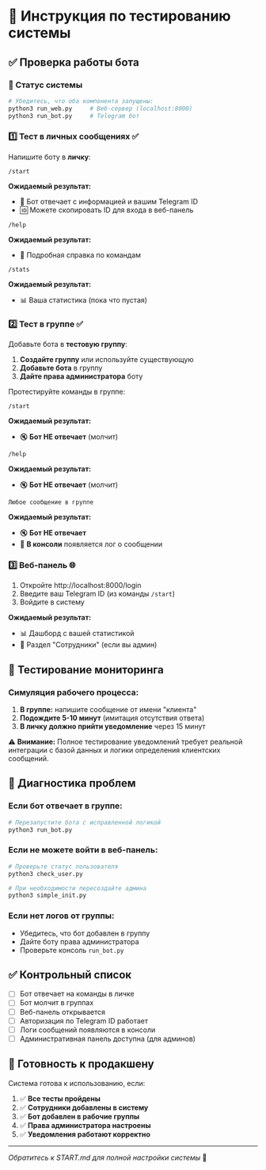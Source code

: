 # 🧪 Инструкция по тестированию системы

## ✅ Проверка работы бота

### 🔄 Статус системы
```bash
# Убедитесь, что оба компонента запущены:
python3 run_web.py     # Веб-сервер (localhost:8000)
python3 run_bot.py     # Telegram бот
```

### 1️⃣ **Тест в личных сообщениях** ✅

Напишите боту в **личку**:

```
/start
```
**Ожидаемый результат:**
- 📝 Бот отвечает с информацией и вашим Telegram ID
- 🆔 Можете скопировать ID для входа в веб-панель

```
/help
```
**Ожидаемый результат:**
- 📖 Подробная справка по командам

```
/stats  
```
**Ожидаемый результат:**
- 📊 Ваша статистика (пока что пустая)

### 2️⃣ **Тест в группе** ✅

Добавьте бота в **тестовую группу**:

1. **Создайте группу** или используйте существующую
2. **Добавьте бота** в группу
3. **Дайте права администратора** боту

Протестируйте команды в группе:

```
/start
```
**Ожидаемый результат:**
- 🔇 **Бот НЕ отвечает** (молчит)

```
/help
```
**Ожидаемый результат:**
- 🔇 **Бот НЕ отвечает** (молчит)

```
Любое сообщение в группе
```
**Ожидаемый результат:**
- 🔇 **Бот НЕ отвечает**
- 📝 **В консоли** появляется лог о сообщении

### 3️⃣ **Веб-панель** 🌐

1. Откройте http://localhost:8000/login
2. Введите ваш Telegram ID (из команды `/start`)
3. Войдите в систему

**Ожидаемый результат:**
- 📊 Дашборд с вашей статистикой
- 👥 Раздел "Сотрудники" (если вы админ)

## 🎯 Тестирование мониторинга

### Симуляция рабочего процесса:

1. **В группе:** напишите сообщение от имени "клиента"
2. **Подождите 5-10 минут** (имитация отсутствия ответа)
3. **В личку должно прийти уведомление** через 15 минут

⚠️ **Внимание:** Полное тестирование уведомлений требует реальной интеграции с базой данных и логики определения клиентских сообщений.

## 🔧 Диагностика проблем

### Если бот отвечает в группе:
```bash
# Перезапустите бота с исправленной логикой
python3 run_bot.py
```

### Если не можете войти в веб-панель:
```bash
# Проверьте статус пользователя
python3 check_user.py

# При необходимости пересоздайте админа
python3 simple_init.py
```

### Если нет логов от группы:
- Убедитесь, что бот добавлен в группу
- Дайте боту права администратора
- Проверьте консоль `run_bot.py`

## ✅ Контрольный список

- [ ] Бот отвечает на команды в личке
- [ ] Бот молчит в группах
- [ ] Веб-панель открывается
- [ ] Авторизация по Telegram ID работает
- [ ] Логи сообщений появляются в консоли
- [ ] Административная панель доступна (для админов)

## 🎯 Готовность к продакшену

Система готова к использованию, если:

1. ✅ **Все тесты пройдены**
2. ✅ **Сотрудники добавлены в систему**
3. ✅ **Бот добавлен в рабочие группы**
4. ✅ **Права администратора настроены**
5. ✅ **Уведомления работают корректно**

---
*Обратитесь к START.md для полной настройки системы* 🚀 